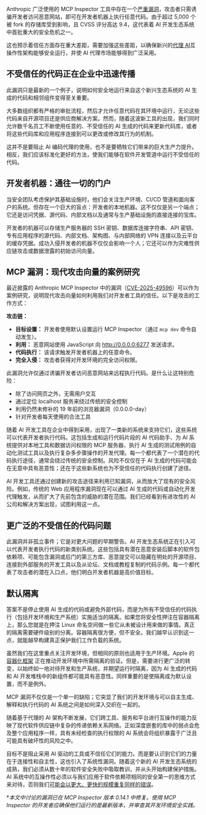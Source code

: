 Anthropic 广泛使用的 MCP Inspector 工具中存在一个[严重漏洞](https://nvd.nist.gov/vuln/detail/CVE-2025-49596)，攻击者只需诱骗开发者访问恶意网站，即可在开发者机器上执行任意代码。由于超过 5,000 个被 fork 的存储库受到影响，且 CVSS 评分高达 9.4，这代表着 AI 开发生态系统中首批重大的安全危机之一。

这也预示着信任方面存在重大差距，需要加强这些差距，以确保新兴的[代理 AI](https://thenewstack.io/ready-or-not-agentic-ai-is-disrupting-corporate-landscapes/)互操作性架构能够安全运行，并使 AI 代理市场能够得到广泛采用。

## 不受信任的代码正在企业中迅速传播

此漏洞只是最新的一个例子，说明如何安全地运行来自这个新兴生态系统的 AI 生成的代码和相邻组件变得至关重要。

大多数组织都有严格的审批流程，然后才允许任意代码在其环境中运行，无论这些代码来自开源项目还是供应商解决方案。然而，随着这波新工具的出现，我们同时允许数千名员工不断使用任意的、不受信任的 AI 生成的代码来更新代码库，或者将这些代码库和应用程序连接到可以更改或修改其行为的机制。

这并不是要阻止 AI 编码代理的使用，也不是要牺牲它们带来的巨大生产力提升。相反，我们应该标准化更好的方法，使我们能够在软件开发管道中运行不受信任的代码。

## 开发者机器：通往一切的门户

当安全团队考虑保护其基础设施时，他们会关注生产环境、CI/CD 管道和面向客户的系统。但存在一个巨大的盲点：开发者的本地机器。这不仅仅是另一个端点；它还是访问凭据、源代码、内部文档以及通常与生产基础设施的直接连接的宝库。

开发者的机器可以存储生产服务器的 SSH 密钥、数据库连接字符串、API 密钥、专有应用程序的源代码、内部文档、架构图、与内部网络的 VPN 连接以及云平台的缓存凭据。成功入侵开发者的机器不仅仅会影响一个人；它还可以作为灾难性供应链攻击或数据泄露的初始访问向量。

## MCP 漏洞：现代攻击向量的案例研究

最近披露的 Anthropic MCP Inspector 中的漏洞（[CVE-2025-49596](https://www.oligo.security/blog/critical-rce-vulnerability-in-anthropic-mcp-inspector-cve-2025-49596)）可以作为案例研究，说明现代攻击向量如何利用我们对开发者工具的信任。以下是攻击的工作方式：

**攻击链：**

* **目标设置：** 开发者使用默认设置运行 MCP Inspector（通过 `mcp dev` 命令自动发生）。
* **利用：** 恶意网站使用 JavaScript 向 http://0.0.0.0:6277 发送请求。
* **代码执行：** 该请求触发开发者机器上的任意命令。
* **完全入侵：** 攻击者获得对开发环境的完全访问权限。

此漏洞允许仅通过诱骗开发者访问恶意网站来远程执行代码。是什么让这特别危险：

* 除了访问网页之外，无需用户交互
* 通过定位 localhost 服务来绕过传统的安全控制
* 利用仍然未修补的 19 年前的浏览器漏洞（0.0.0.0-day）
* 针对开发者每天使用的合法工具

随着 AI 开发工具在企业中得到采用，出现了一类新的系统来支持它们，这些系统可以代表开发者执行代码。这包括生成和运行代码片段的 AI 代码助手、为 AI 系统提供对本地工具和数据访问权限的 MCP 服务器、执行 AI 生成的测试用例的自动化测试工具以及执行复杂多步骤操作的开发代理。每一个都代表了一个潜在的代码执行途径，通常会绕过传统的安全控制。风险不仅仅在于 AI 生成的代码可能会在无意中具有恶意性；还在于这些新系统也为不受信任的代码执行创建了途径。

AI 开发工具还通过创建新的攻击途径来利用已知漏洞，从而放大了现有的安全风险。例如，传统的 Web 应用程序漏洞现在可以通过 AI 生成的代码或自动化开发代理触发，从而扩大了先前包含的威胁的潜在范围。我们已经看到有进攻性的 AI 公司和解决方案出现，试图利用这一点。

## 更广泛的不受信任的代码问题

此漏洞并非孤立事件；它是对更大问题的早期警告。AI 开发生态系统正在引入可以代表开发者执行代码的新类别系统。这些包括具有潜在恶意安装后脚本的软件包依赖项、可能包含漏洞或后门的第三方库、恶意提交可以隐藏在明处的开源项目、连接到外部服务的开发工具以及从论坛、文档或教程复制的代码示例。每一个都代表了攻击者的潜在入口点，他们明白开发者机器是高价值目标。

## 默认隔离

答案不是停止使用 AI 生成的代码或避免外部代码，而是为所有不受信任的代码执行（包括开发环境和生产系统）实施适当的隔离。如果您将安全性押注在容器隔离上，那么您就是在押注 Linux 命名空间做一些它从未被设计用来做的事情。真正的隔离需要硬件级别的分离。容器隔离很方便，但不安全。我们越早认识到这一点，就能越早构建真正保护我们工作负载的系统。

虽然我们在这里重点关注开发环境，但相同的原则也适用于生产环境。Apple 的 [容器化框架](https://thenewstack.io/what-you-need-to-know-about-apples-new-container-framework/) 正在推动开发环境中所需隔离的验证。但是，需要进行更广泛的转变，以始终如一地对待开发和生产系统，并期望运行时隔离，因为 AI 生成的代码和 AI 开发堆栈中的新组件都可能具有恶意性。同样重要的是使隔离成为默认设置，而不是例外。

MCP 漏洞不仅仅是一个单一的缺陷；它突显了我们的开发环境与可以自主生成、解释和执行代码的 AI 系统之间是如何深入交织在一起的。

随着基于代理的 AI 架构不断发展，它们跨工具、服务和平台进行互操作的能力反映了现代软件供应链中复杂的传递依赖关系网络。正如深度嵌套的库中的弱点会危及整个应用程序一样，具有未经检查的执行权限的 AI 系统会将组织暴露于广泛且可能具有破坏性的风险之中。

目标不是阻止采用 AI 驱动的工具或不信任它们的能力。而是要认识到它们的力量在于连接性和自主性，这也引入了系统性漏洞。随着这个新的 AI 开发生态系统的成熟，我们必须从数十年的软件安全失败中吸取教训，并从头开始构建保护措施。AI 系统中的互操作性必须以与我们应用于软件依赖项相同的安全第一的思维方式来对待，否则我们[可能会以更大、更快的规模重复同样的错误](https://thenewstack.io/future-proofing-ai-repeating-mistakes-or-learning-from-the-past/)。

\**本文中讨论的漏洞已在 MCP Inspector 版本 0.14.1 中修复。使用 MCP Inspector 的开发者应确保他们运行的是最新版本，并审查其开发环境安全实践。*
